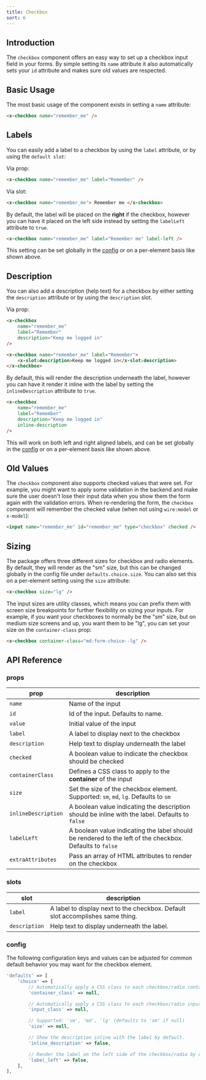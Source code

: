 ```yaml
---
title: Checkbox
sort: 6
---
```


## Introduction

The `checkbox` component offers an easy way to set up a checkbox input field in your forms.
By simple setting its `name` attribute it also automatically sets your `id` attribute and makes
sure old values are respected.

## Basic Usage

The most basic usage of the component exists in setting a `name` attribute:

```html
<x-checkbox name="remember_me" />
```

## Labels

You can easily add a label to a checkbox by using the `label` attribute, or by using the `default slot`:

Via prop:

```html
<x-checkbox name="remember_me" label="Remember" />
```

Via slot:

```html
<x-checkbox name="remember_me"> Remember me </x-checkbox>
```

By default, the label will be placed on the **right** if the checkbox, however you can have it placed on the left side instead by setting the `labelLeft` attribute
to `true`.

```html
<x-checkbox name="remember_me" label="Remember me" label-left />
```

This setting can be set globally in the [config](#user-content-config) or on a per-element basis like shown above.

## Description

You can also add a description (help text) for a checkbox by either setting the `description` attribute or
by using the `description` slot.

Via prop:

```html
<x-checkbox
    name="remember_me"
    label="Remember"
    description="Keep me logged in"
/>
```

```html
<x-checkbox name="remember_me" label="Remember">
    <x-slot:description>Keep me logged in</x-slot:description>
</x-checkbox>
```

By default, this will render the description underneath the label, however you can have it render it inline with the label by setting
the `inlineDescription` attribute to `true`.

```html
<x-checkbox
    name="remember_me"
    label="Remember"
    description="Keep me logged in"
    inline-description
/>
```

This will work on both left and right aligned labels, and can be set globally in the [config](#user-content-config) or on a per-element
basis like shown above.

## Old Values

The `checkbox` component also supports checked values that were set. For example,
you might want to apply some validation in the backend and make sure the user
doesn't lose their input data when you show them the form again with the validation errors.
When re-rendering the form, the `checkbox` component will remember the checked value (when not using `wire:model` or `x-model`):

```html
<input name="remember_me" id="remember_me" type="checkbox" checked />
```

## Sizing

The package offers three different sizes for checkbox and radio elements. By default, they will render as the "sm" size, but this can be changed globally
in the config file under `defaults.choice.size`. You can also set this on a per-element setting using the `size` attribute:

```html
<x-checkbox size="lg" />
```

The input sizes are utility classes, which means you can prefix them with screen size breakpoints for further flexibility on sizing your inputs. For example, if you want
your checkboxes to normally be the "sm" size, but on medium size screens and up, you want them to be "lg", you can set your size on the `container-class` prop:

```html
<x-checkbox container-class="md:form-choice--lg" />
```

## API Reference

### props

| prop | description                                                                                              |
| --- |----------------------------------------------------------------------------------------------------------|
| `name` | Name of the input                                                                                        |
| `id` | Id of the input. Defaults to name.                                                                       |
| `value` | Initial value of the input                                                                               |
| `label` | A label to display next to the checkbox                                                                  |
| `description` | Help text to display underneath the label                                                                |
| `checked` | A boolean value to indicate the checkbox should be checked                                               |
| `containerClass` | Defines a CSS class to apply to the **container** of the input                                           |
| `size` | Set the size of the checkbox element. Supported: `sm`, `md`, `lg`. Defaults to `sm`                      |
| `inlineDescription` | A boolean value indicating the description should be inline with the label. Defaults to `false`          |
| `labelLeft` | A boolean value indicating the label should be rendered to the left of the checkbox. Defaults to `false` |
| `extraAttributes` | Pass an array of HTML attributes to render on the checkbox                                               |

### slots

| slot | description                                                                    |
| --- |--------------------------------------------------------------------------------|
| `label` | A label to display next to the checkbox. Default slot accomplishes same thing. |
| `description` | Help text to display underneath the label. |

### config

The following configuration keys and values can be adjusted for common default behavior
you may want for the checkbox element.

```php
'defaults' => [
    'choice' => [
        // Automatically apply a CSS class to each checkbox/radio container.
        'container_class' => null,

        // Automatically apply a CSS class to each checkbox/radio input.
        'input_class' => null,

        // Supported: 'sm', 'md', 'lg' (defaults to 'sm' if null)
        'size' => null,

        // Show the description inline with the label by default.
        'inline_description' => false,

        // Render the label on the left side of the checkbox/radio by default.
        'label_left' => false,
    ],
],
```
